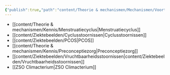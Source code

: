 ```yaml
---
{"publish":true,"path":"content/Theorie & mechanismen/Mechanismen/Voortplanting.md","permalink":"/content/theorie-and-mechanismen/mechanismen/voortplanting/","title":"Voortplanting","tags":["Mechanismen","Gynaecologie"]}
---
```





- [[content/Theorie & mechanismen/Kennis/Menstruatiecyclus\|Menstruatiecyclus]]
- [[content/Ziektebeelden/Cyclusstoornissen\|Cyclusstoornissen]]
- [[content/Ziektebeelden/PCOS\|PCOS]]
- [[content/Theorie & mechanismen/Kennis/Preconceptiezorg\|Preconceptiezorg]]
- [[content/Ziektebeelden/Vruchtbaarheidsstoornissen\|content/Ziektebeelden/Vruchtbaarheidsstoornissen]]
- [[ZSO Climacterium\|ZSO Climacterium]]